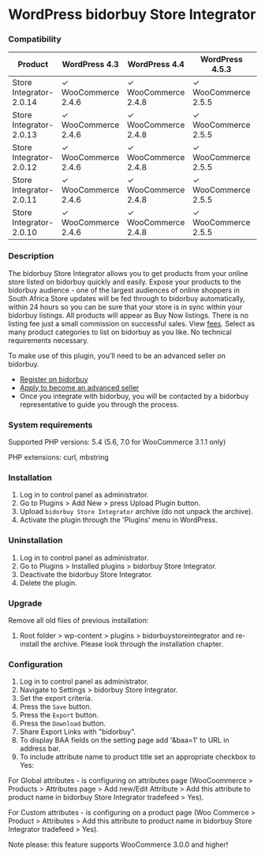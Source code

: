 # WordPress bidorbuy Store Integrator

### Compatibility

|         Product         |     WordPress 4.3   |      WordPress 4.4   | WordPress 4.5.3     | WordPress 4.7.2      |  PHP version   |
|         -------         |          ---        |         ---          |       ---           |        ---           |      ---       |
| Store Integrator-2.0.14 | ✓ WooCommerce 2.4.6 | ✓ WooCommerce 2.4.8 | ✓ WooCommerce 2.5.5 | ✓ WooCommerce  3.1.1 | 5.4,  5.6,  7.0|
| Store Integrator-2.0.13 | ✓ WooCommerce 2.4.6 | ✓ WooCommerce 2.4.8 | ✓ WooCommerce 2.5.5 | ✓ WooCommerce  3.1.1 | 5.4,  5.6,  7.0|
| Store Integrator-2.0.12 | ✓ WooCommerce 2.4.6 | ✓ WooCommerce 2.4.8 | ✓ WooCommerce 2.5.5 | ✓ WooCommerce  3.1.1 | 5.4,  5.6,  7.0|
| Store Integrator-2.0.11 | ✓ WooCommerce 2.4.6 | ✓ WooCommerce 2.4.8 | ✓ WooCommerce 2.5.5 |         ×            | 5.4            |
| Store Integrator-2.0.10 | ✓ WooCommerce 2.4.6 | ✓ WooCommerce 2.4.8 | ✓ WooCommerce 2.5.5 |         ×            | 5.3            | 

### Description
The bidorbuy Store Integrator allows you to get products from your online store listed on bidorbuy quickly and easily.
Expose your products to the bidorbuy audience - one of the largest audiences of online shoppers in South Africa Store updates will be fed through to bidorbuy automatically, within 24 hours so you can be sure that your store is in sync within your bidorbuy listings. All products will appear as Buy Now listings. There is no listing fee just a small commission on successful sales. View [fees](https://support.bidorbuy.co.za/index.php?/Knowledgebase/Article/View/22/0/fee-rate-card---what-we-charge). Select as many product categories to list on bidorbuy as you like. No technical requirements necessary.

To make use of this plugin, you'll need to be an advanced seller on bidorbuy.
 * [Register on bidorbuy](https://www.bidorbuy.co.za/jsp/registration/UserRegistration.jsp?action=Modify)
 * [Apply to become an advanced seller](https://www.bidorbuy.co.za/jsp/seller/registration/UserSellersRequest.jsp)
 * Once you integrate with bidorbuy, you will be contacted by a bidorbuy representative to guide you through the process.

### System requirements

Supported PHP versions: 5.4 (5.6, 7.0 for WooCommerce 3.1.1 only)

PHP extensions: curl, mbstring

### Installation

1. Log in to control panel as administrator.
2. Go to Plugins > Add New > press Upload Plugin button.
3. Upload `bidorbuy Store Integrator` archive (do not unpack the archive).
4. Activate the plugin through the 'Plugins' menu in WordPress.

### Uninstallation

1. Log in to control panel as administrator.
2. Go to Plugins > Installed plugins > bidorbuy Store Integrator.
3. Deactivate the bidorbuy Store Integrator.
4. Delete the plugin.

### Upgrade

Remove all old files of previous installation:

1. Root folder > wp-content > plugins > bidorbuystoreintegrator and re-install the archive. Please look through the installation chapter.

### Configuration

1. Log in to control panel as administrator.
2. Navigate to Settings > bidorbuy Store Integrator.
3. Set the export criteria.
4. Press the `Save` button.
5. Press the `Export` button.
6. Press the `Download` button.
7. Share Export Links with "bidorbuy".
8. To display BAA fields on the setting page add '&baa=1' to URL in address bar.
9. To include attribute name to product title set an appropriate checkbox to Yes:

For Global attributes - is configuring on attributes page (WooCoommerce > Products > Attributes page > Add new/Edit Attribute > Add this attribute to product name in bidorbuy Store Integrator tradefeed > Yes).

For Custom attributes - is configuring on a product page (Woo Commerce > Product > Attributes > Add this attribute to product name in bidorbuy Store Integrator tradefeed > Yes).

Note please: this feature supports WooCommerce 3.0.0 and higher!